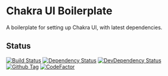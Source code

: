 # Chakra UI Boilerplate

A boilerplate for setting up Chakra UI, with latest dependencies.

## Status

[![Build Status][github-actions-status]][github-actions-url]
[![Dependency Status][david-image]][david-url]
[![DevDependency Status][david-dev-image]][david-dev-url]
[![Github Tag][github-tag-image]][github-tag-url]
[![CodeFactor][codefactor-image]][codefactor-url]

[github-actions-status]: https://github.com/sdc224/chakra-ui-boilerplate/workflows/GitHub%20Actions/badge.svg
[github-actions-url]: https://github.com/sdc224/chakra-ui-boilerplate/actions
[david-image]: https://img.shields.io/david/sdc224/chakra-ui-boilerplate.svg
[david-url]: https://david-dm.org/sdc224/chakra-ui-boilerplate
[david-dev-image]: https://img.shields.io/david/dev/sdc224/chakra-ui-boilerplate.svg?label=devDependencies
[david-dev-url]: https://david-dm.org/sdc224/chakra-ui-boilerplate?type=dev
[github-tag-image]: https://img.shields.io/github/tag/sdc224/chakra-ui-boilerplate.svg?label=version
[github-tag-url]: https://github.com/sdc224/chakra-ui-boilerplate/releases/latest
[codefactor-image]: https://www.codefactor.io/repository/github/sdc224/chakra-ui-boilerplate/badge
[codefactor-url]: https://www.codefactor.io/repository/github/sdc224/chakra-ui-boilerplate
